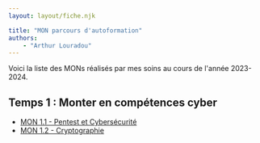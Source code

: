 ```yaml
---
layout: layout/fiche.njk

title: "MON parcours d'autoformation"
authors:
    - "Arthur Louradou"
---
```


Voici la liste des MONs réalisés par mes soins au cours de l'année 2023-2024.

## Temps 1 : Monter en compétences cyber

* [MON 1.1 - Pentest et Cybersécurité](./temps-1.1)
* [MON 1.2 - Cryptographie](./temps-1.2)
